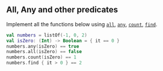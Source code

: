 ## All, Any and other predicates

Implement all the functions below using
[`all`](http://kotlinlang.org/api/latest/jvm/stdlib/kotlin/all.html),
[`any`](http://kotlinlang.org/api/latest/jvm/stdlib/kotlin/any.html),
[`count`](http://kotlinlang.org/api/latest/jvm/stdlib/kotlin/count.html),
[`find`](https://kotlinlang.org/api/latest/jvm/stdlib/kotlin/find.html).

```kotlin
val numbers = listOf(-1, 0, 2)
val isZero: (Int) -> Boolean = { it == 0 }
numbers.any(isZero) == true
numbers.all(isZero) == false
numbers.count(isZero) == 1
numbers.find { it > 0 } == 2
```